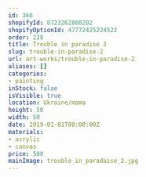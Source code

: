 ```yaml
---
id: 366
shopifyId: 8723262800202
shopifyOptionId: 47772425224522
order: 228
title: Trouble in paradise 2
slug: trouble-in-paradise-2
url: art-works/trouble-in-paradise-2
aliases: []
categories:
- painting
inStock: false
isVisible: true
location: Ukraine/mama
height: 50
width: 50
date: 2019-01-01T00:00:00Z
materials:
- acrylic
- canvas
price: 500
mainImage: trouble_in_paradaise_2.jpg
---
```

